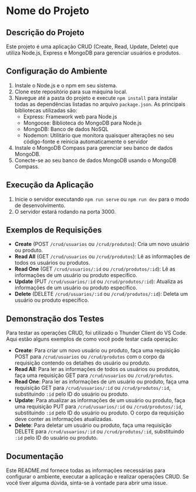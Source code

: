 # Nome do Projeto

## Descrição do Projeto

Este projeto é uma aplicação CRUD (Create, Read, Update, Delete) que utiliza Node.js, Express e MongoDB para gerenciar usuários e produtos.

## Configuração do Ambiente

1. Instale o Node.js e o npm em seu sistema.
2. Clone este repositório para sua máquina local.
3. Navegue até a pasta do projeto e execute `npm install` para instalar todas as dependências listadas no arquivo `package.json`. As principais bibliotecas utilizadas são:
   - Express: Framework web para Node.js
   - Mongoose: Biblioteca do MongoDB para Node.js
   - MongoDB: Banco de dados NoSQL
   - Nodemon: Utilitário que monitora quaisquer alterações no seu código-fonte e reinicia automaticamente o servidor
4. Instale o MongoDB Compass para gerenciar seu banco de dados MongoDB.
5. Conecte-se ao seu banco de dados MongoDB usando o MongoDB Compass.

## Execução da Aplicação

1. Inicie o servidor executando `npm run serve` ou `npm run dev` para o modo de desenvolvimento.
2. O servidor estará rodando na porta 3000.

## Exemplos de Requisições

- **Create** (POST `/crud/usuarios` ou `/crud/produtos`): Cria um novo usuário ou produto.
- **Read All** (GET `/crud/usuarios` ou `/crud/produtos`): Lê as informações de todos os usuários ou produtos.
- **Read One** (GET `/crud/usuarios/:id` ou `/crud/produtos/:id`): Lê as informações de um usuário ou produto específico.
- **Update** (PUT `/crud/usuarios/:id` ou `/crud/produtos/:id`): Atualiza as informações de um usuário ou produto específico.
- **Delete** (DELETE `/crud/usuarios/:id` ou `/crud/produtos/:id`): Deleta um usuário ou produto específico.

## Demonstração dos Testes

Para testar as operações CRUD, foi utilizado o Thunder Client do VS Code. Aqui estão alguns exemplos de como você pode testar cada operação:

- **Create**: Para criar um novo usuário ou produto, faça uma requisição POST para `/crud/usuarios` ou `/crud/produtos` com o corpo da requisição contendo os detalhes do usuário ou produto.
- **Read All**: Para ler as informações de todos os usuários ou produtos, faça uma requisição GET para `/crud/usuarios` ou `/crud/produtos`.
- **Read One**: Para ler as informações de um usuário ou produto, faça uma requisição GET para `/crud/usuarios/:id` ou `/crud/produtos/:id`, substituindo `:id` pelo ID do usuário ou produto.
- **Update**: Para atualizar as informações de um usuário ou produto, faça uma requisição PUT para `/crud/usuarios/:id` ou `/crud/produtos/:id`, substituindo `:id` pelo ID do usuário ou produto. O corpo da requisição deve conter as informações atualizadas.
- **Delete**: Para deletar um usuário ou produto, faça uma requisição DELETE para `/crud/usuarios/:id` ou `/crud/produtos/:id`, substituindo `:id` pelo ID do usuário ou produto.

## Documentação

Este README.md fornece todas as informações necessárias para configurar o ambiente, executar a aplicação e realizar operações CRUD. Se você tiver alguma dúvida, sinta-se à vontade para abrir uma issue.
